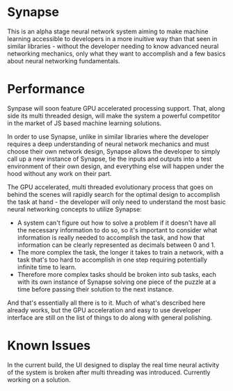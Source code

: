 # Synapse

This is an alpha stage neural network system aiming to make machine learning accessible to developers in a more inuitive way than that seen in similar libraries - without the developer needing to know advanced neural networking mechanics, only what they want to accomplish and a few basics about neural networking fundamentals. 

# Performance

Synpase will soon feature GPU accelerated processing support. That, along side its multi threaded design, will make the system a powerful competitor in the market of JS based machine learning solutions. 

In order to use Synapse, unlike in similar libraries where the developer requires a deep understanding of neural network mechanics and must choose their own network design, Synapse allows the developer to simply call up a new instance of Synapse, tie the inputs and outputs into a test environment of their own design, and everything else will happen under the hood without any work on their part. 

The GPU accelerated, multi threaded evolutionary process that goes on behind the scenes will rapidly search for the optimal design to accomplish the task at hand - the developer will only need to understand the most basic neural networking concepts to utilize Synapse:

- A system can't figure out how to solve a problem if it doesn't have all the necessary information to do so, so it's important to consider what information is really needed to accomplish the task, and how that information can be clearly represented as decimals between 0 and 1. 
- The more complex the task, the longer it takes to train a network, with a task that's too hard to accomplish in one step requiring potentially infinite time to learn.
- Therefore more complex tasks should be broken into sub tasks, each with its own instance of Synapse solving one piece of the puzzle at a time before passing their solution to the next instance. 

And that's essentially all there is to it. Much of what's described here already works, but the GPU acceleration and easy to use developer interface are still on the list of things to do along with general polishing. 

# Known Issues 

In the current build, the UI designed to display the real time neural activity of the system is broken after multi threading was introduced. Currently working on a solution. 


